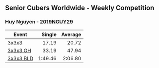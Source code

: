 ## Senior Cubers Worldwide - Weekly Competition
### Huy Nguyen - [2019NGUY29](https://www.worldcubeassociation.org/persons/2019NGUY29)

| Event | Single | Average |
| -- | --: | --: |
| [3x3x3](huy_nguyen/333.md) | 17.19 | 20.72 |
| [3x3x3 OH](huy_nguyen/333oh.md) | 33.19 | 47.94 |
| [3x3x3 BLD](huy_nguyen/333bf.md) | 1:49.46 | 2:06.80 |

<!-- Global site tag (gtag.js) - Google Analytics -->
<script async src="https://www.googletagmanager.com/gtag/js?id=UA-86348435-3"></script>
<script>window.dataLayer = window.dataLayer || []; function gtag() {dataLayer.push(arguments);} gtag('js', new Date()); gtag('config', 'UA-86348435-3');</script>
